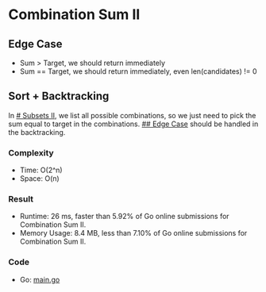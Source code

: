 # Combination Sum II
## Edge Case
- Sum > Target, we should return immediately
- Sum == Target, we should return immediately, even len(candidates) != 0
## Sort + Backtracking
In [# Subsets II](medium/90/90.md#subsets-ii), we list all possible combinations, so we just need to pick the sum equal to target in the combinations.
[## Edge Case](#edge-case) should be handled in the backtracking.
### Complexity 
- Time: O(2^n)
- Space: O(n)
### Result
- Runtime: 26 ms, faster than 5.92% of Go online submissions for Combination Sum II.
- Memory Usage: 8.4 MB, less than 7.10% of Go online submissions for Combination Sum II.
### Code
- Go: [main.go](#maingo)